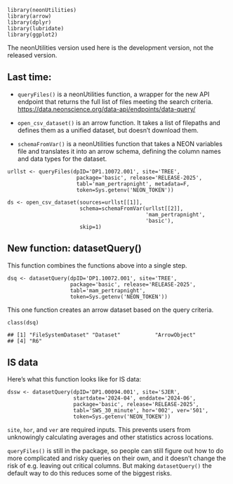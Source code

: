     library(neonUtilities)
    library(arrow)
    library(dplyr)
    library(lubridate)
    library(ggplot2)

The neonUtilities version used here is the development version, not the
released version.

## Last time:

-   `queryFiles()` is a neonUtilities function, a wrapper for the new
    API endpoint that returns the full list of files meeting the search
    criteria.
    <https://data.neonscience.org/data-api/endpoints/data-query/>

-   `open_csv_dataset()` is an arrow function. It takes a list of
    filepaths and defines them as a unified dataset, but doesn’t
    download them.

-   `schemaFromVar()` is a neonUtilities function that takes a NEON
    variables file and translates it into an arrow schema, defining the
    column names and data types for the dataset.

<!-- -->

    urllst <- queryFiles(dpID='DP1.10072.001', site='TREE',
                          package='basic', release='RELEASE-2025', 
                          tabl='mam_pertrapnight', metadata=F,
                          token=Sys.getenv('NEON_TOKEN'))

    ds <- open_csv_dataset(sources=urllst[[1]], 
                           schema=schemaFromVar(urllst[[2]], 
                                                'mam_pertrapnight',
                                                'basic'), 
                           skip=1)

## New function: datasetQuery()

This function combines the functions above into a single step.

    dsq <- datasetQuery(dpID='DP1.10072.001', site='TREE',
                        package='basic', release='RELEASE-2025', 
                        tabl='mam_pertrapnight', 
                        token=Sys.getenv('NEON_TOKEN'))

This one function creates an arrow dataset based on the query criteria.

    class(dsq)

    ## [1] "FileSystemDataset" "Dataset"           "ArrowObject"      
    ## [4] "R6"

## IS data

Here’s what this function looks like for IS data:

    dssw <- datasetQuery(dpID='DP1.00094.001', site='SJER',
                         startdate='2024-04', enddate='2024-06',
                         package='basic', release='RELEASE-2025', 
                         tabl='SWS_30_minute', hor='002', ver='501',
                         token=Sys.getenv('NEON_TOKEN'))

`site`, `hor`, and `ver` are required inputs. This prevents users from
unknowingly calculating averages and other statistics across locations.

`queryFiles()` is still in the package, so people can still figure out
how to do more complicated and risky queries on their own, and it
doesn’t change the risk of e.g. leaving out critical columns. But making
`datasetQuery()` the default way to do this reduces some of the biggest
risks.

